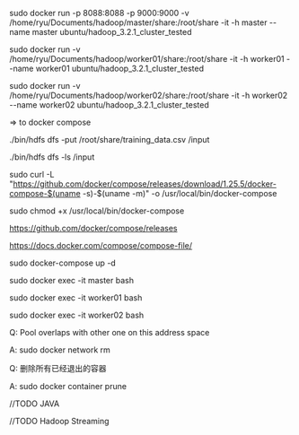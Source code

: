 sudo docker run -p 8088:8088 -p 9000:9000 -v /home/ryu/Documents/hadoop/master/share:/root/share -it -h master --name master ubuntu/hadoop_3.2.1_cluster_tested

sudo docker run -v /home/ryu/Documents/hadoop/worker01/share:/root/share -it -h worker01 --name worker01 ubuntu/hadoop_3.2.1_cluster_tested

sudo docker run -v /home/ryu/Documents/hadoop/worker02/share:/root/share -it -h worker02 --name worker02 ubuntu/hadoop_3.2.1_cluster_tested

=> to docker compose

./bin/hdfs dfs -put /root/share/training_data.csv /input

./bin/hdfs dfs -ls /input

sudo curl -L "https://github.com/docker/compose/releases/download/1.25.5/docker-compose-$(uname -s)-$(uname -m)" -o /usr/local/bin/docker-compose

sudo chmod +x /usr/local/bin/docker-compose

https://github.com/docker/compose/releases

https://docs.docker.com/compose/compose-file/

sudo docker-compose up -d

sudo docker exec -it master bash

sudo docker exec -it worker01 bash

sudo docker exec -it worker02 bash

Q: Pool overlaps with other one on this address space

A: sudo docker network rm <network id>

Q: 删除所有已经退出的容器

A: sudo docker container prune

//TODO JAVA

//TODO Hadoop Streaming

